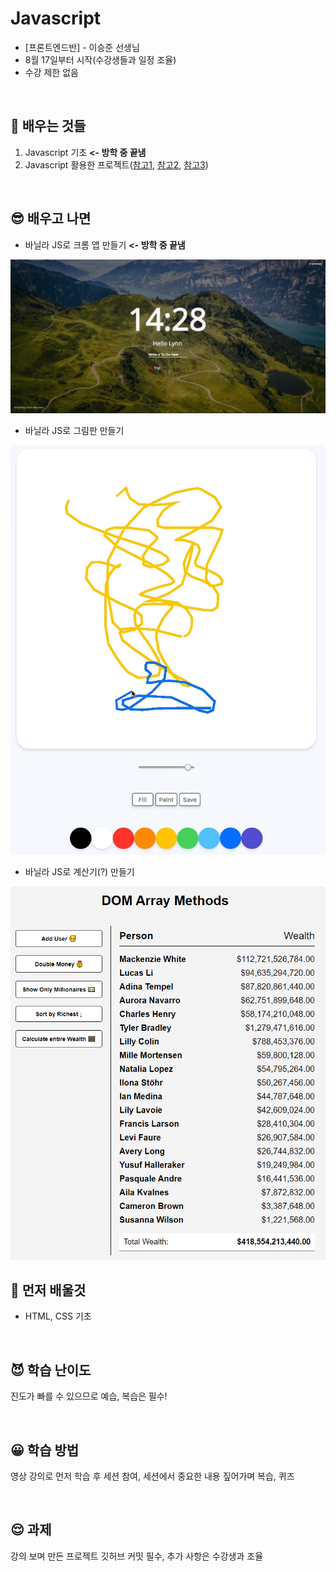 # Javascript
* [프론트엔드반] - 이승준 선생님
* 8월 17일부터 시작(수강생들과 일정 조율)
* 수강 제한 없음

<br>

## 📕 배우는 것들
1. Javascript 기초 **<- 방학 중 끝냄**
2. Javascript 활용한 프로젝트(<a href="https://nomadcoders.co/javascript-for-beginners">참고1</a>, <a href="https://nomadcoders.co/javascript-for-beginners-2">참고2</a>, <a href="https://vanillawebprojects.com/projects/dom-array-methods/">참고3</a>)

<br>

## 😎 배우고 나면
* 바닐라 JS로 크롬 앱 만들기 **<- 방학 중 끝냄**
<img src="img/chrome.png">

* 바닐라 JS로 그림판 만들기
<img src="img/paint.png">

* 바닐라 JS로 계산기(?) 만들기
<img src="img/calcurator.png">

<br>

## 📕 먼저 배울것
* HTML, CSS 기초

<br>

## 😈 학습 난이도
진도가 빠를 수 있으므로 예습, 복습은 필수!

<br>

## 😀 학습 방법
영상 강의로 먼저 학습 후 세션 참여, 세션에서 중요한 내용 짚어가며 복습, 퀴즈

<br>

## 😌 과제  
강의 보며 만든 프로젝트 깃허브 커밋 필수, 추가 사항은 수강생과 조율

